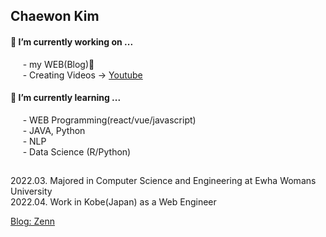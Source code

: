 ## Chaewon Kim 


#### 🔭 I’m currently working on ...  
&nbsp;&nbsp;&nbsp;&nbsp; - my WEB(Blog)🍒  
&nbsp;&nbsp;&nbsp;&nbsp; - Creating Videos -> [Youtube](https://www.youtube.com/channel/UC2kUVD1FHfNLtZRXI4Xm9Nw/featured)

#### 🌱 I’m currently learning ...   
&nbsp;&nbsp;&nbsp;&nbsp; - WEB Programming(react/vue/javascript)  
&nbsp;&nbsp;&nbsp;&nbsp; - JAVA, Python  
&nbsp;&nbsp;&nbsp;&nbsp; - NLP  
&nbsp;&nbsp;&nbsp;&nbsp; - Data Science (R/Python)

##
2022.03. Majored in Computer Science and Engineering at Ewha Womans University   
2022.04. Work in Kobe(Japan) as a Web Engineer   
   
[Blog: Zenn](https://zenn.dev/chae_rryontop)


<!--
**cwkim0314/cwkim0314** is a ✨ _special_ ✨ repository because its `README.md` (this file) appears on your GitHub profile.

Here are some ideas to get you started:

- 🔭 I’m currently working on ...
- 🌱 I’m currently learning ...
- 👯 I’m looking to collaborate on ...
- 🤔 I’m looking for help with ...
- 💬 Ask me about ...
- 📫 How to reach me: ...
- 😄 Pronouns: ...
- ⚡ Fun fact: ...
-->
